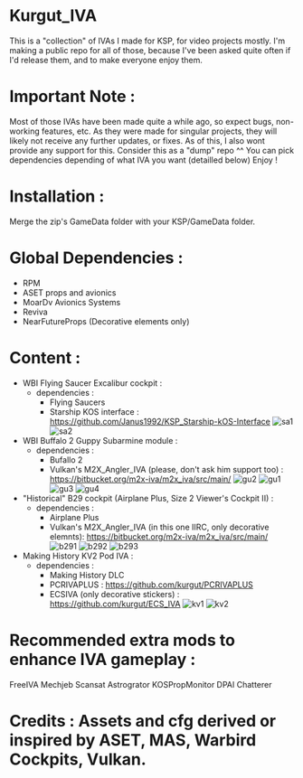 # Kurgut_IVA

This is a "collection" of IVAs I made for KSP, for video projects mostly.
I'm making a public repo for all of those, because I've been asked quite often if I'd release them, and to make everyone enjoy them.

# Important Note : 
Most of those IVAs have been made quite a while ago, so expect bugs, non-working features, etc. As they were made for singular projects, they will likely not receive any further updates, or fixes.
As of this, I also wont provide any support for this. Consider this as a "dump" repo ^^
You can pick dependencies depending of what IVA you want (detailled below)
Enjoy !

# Installation : 
Merge the zip's GameData folder with your KSP/GameData folder.

# Global Dependencies : 
- RPM
- ASET props and avionics
- MoarDv Avionics Systems
- Reviva
- NearFutureProps (Decorative elements only)

# Content : 
- WBI Flying Saucer Excalibur cockpit :
  - dependencies :
    - Flying Saucers
    - Starship KOS interface : https://github.com/Janus1992/KSP_Starship-kOS-Interface
![sa1](https://github.com/user-attachments/assets/5c6b9679-6b7e-414d-8279-f951e13486f5)
![sa2](https://github.com/user-attachments/assets/266c7fdf-e89f-490a-a032-a93786068eb7)
- WBI Buffalo 2 Guppy Subarmine module :
  - dependencies :
    - Bufallo 2
    - Vulkan's M2X_Angler_IVA (please, don't ask him support too) : https://bitbucket.org/m2x-iva/m2x_iva/src/main/
![gu2](https://github.com/user-attachments/assets/4ddd4872-fb17-4205-bf5e-26e5904ed4b4)
![gu1](https://github.com/user-attachments/assets/2de751a6-967b-4906-933d-688c415b49e9)
![gu3](https://github.com/user-attachments/assets/e9cc9f68-4beb-4968-a43e-a9c71265c4f9)
![gu4](https://github.com/user-attachments/assets/08073c4c-471d-427e-9f47-420e67dd83b2)
- "Historical" B29 cockpit (Airplane Plus, Size 2 Viewer's Cockpit II) :
  - dependencies :
    - Airplane Plus
    - Vulkan's M2X_Angler_IVA (in this one IIRC, only decorative elemnts): https://bitbucket.org/m2x-iva/m2x_iva/src/main/
![b291](https://github.com/user-attachments/assets/24cbf250-98de-42bf-8548-2442d738ddb4)
![b292](https://github.com/user-attachments/assets/14527723-8684-4696-96e8-0f0e444b408f)
![b293](https://github.com/user-attachments/assets/1de2a945-e2f0-4693-9cca-5df3669d4e6f)
- Making History KV2 Pod IVA :
  - dependencies :
    - Making History DLC
    - PCRIVAPLUS : https://github.com/kurgut/PCRIVAPLUS
    - ECSIVA (only decorative stickers) : https://github.com/kurgut/ECS_IVA
![kv1](https://github.com/user-attachments/assets/1011d315-8d2f-4871-9816-0545e6f2d685)
![kv2](https://github.com/user-attachments/assets/8fbb0479-46e5-4a00-8d12-f3dd8d613d0a)

# Recommended extra mods to enhance IVA gameplay : 
FreeIVA
Mechjeb
Scansat
Astrogrator
KOSPropMonitor
DPAI
Chatterer

# Credits : Assets and cfg derived or inspired by ASET, MAS, Warbird Cockpits, Vulkan.
